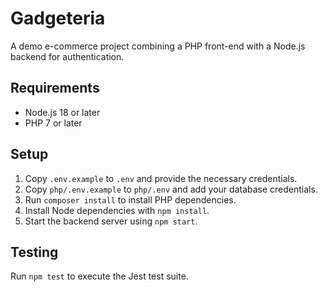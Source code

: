 # Gadgeteria

A demo e-commerce project combining a PHP front-end with a Node.js backend for authentication.

## Requirements

- Node.js 18 or later
- PHP 7 or later

## Setup

1. Copy `.env.example` to `.env` and provide the necessary credentials.
2. Copy `php/.env.example` to `php/.env` and add your database credentials.
3. Run `composer install` to install PHP dependencies.
4. Install Node dependencies with `npm install`.
5. Start the backend server using `npm start`.

## Testing

Run `npm test` to execute the Jest test suite.
